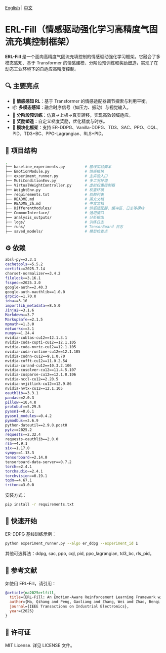 [English](README.md) | [中文](README_zh.md)

# ERL-Fill（情感驱动强化学习高精度气固流充填控制框架）

**ERL-Fill** 是一个面向高精度气固流充填控制的情感驱动强化学习框架。它融合了多模态感知、基于 Transformer 的情感建模、分阶段预训练和奖励塑造，实现了在动态工业环境下的自适应高精度控制。

## 🔍 主要亮点

- 🎯 **情感感知 RL**：基于 Transformer 的情感适配器调节探索与利用平衡。
- 📦 **多模态感知**：融合时序信号（如压力、振动）与视觉输入。
- 🧠 **分阶段预训练**：仿真→上板→真实转移，实现高效领域适应。
- 🧮 **奖励塑造**：自定义梯度奖励，优化精度与时序。
- 🔧 **模块化框架**：支持 ER-DDPG、Vanilla-DDPG、TD3、SAC、PPO、CQL、PID、TD3+BC、PPO-Lagrangian、RLS+PID。

## 📁 项目结构

```bash
.
├── baseline_experiments.py         # 基线实验脚本
├── EmotionModule.py                # 情感模块
├── experiment_runner.py            # 主实验入口
├── MutiConditionEnv.py             # 多工况环境
├── VirtualWeightController.py      # 虚拟权重控制器
├── WeightEnv.py                    # 权重环境
├── requirements.txt                # 依赖列表
├── README.md                       # 英文文档
├── README_zh.md                    # 中文文档
├── DifferentModules/               # 情感适配器、缓冲区、日志等模块
├── CommonInterface/                # 通用接口
├── analysis_outputs/               # 分析输出
├── logs/                           # 训练日志
├── runs/                           # TensorBoard 日志
├── saved_models/                   # 模型检查点
```

## ⚙️ 依赖

```bash
absl-py==2.3.1
cachetools==5.5.2
certifi==2025.7.14
charset-normalizer==3.4.2
filelock==3.16.1
fsspec==2025.3.0
google-auth==2.40.3
google-auth-oauthlib==1.0.0
grpcio==1.70.0
idna==3.10
importlib_metadata==8.5.0
Jinja2==3.1.6
Markdown==3.7
MarkupSafe==2.1.5
mpmath==1.3.0
networkx==3.1
numpy==1.24.4
nvidia-cublas-cu12==12.1.3.1
nvidia-cuda-cupti-cu12==12.1.105
nvidia-cuda-nvrtc-cu12==12.1.105
nvidia-cuda-runtime-cu12==12.1.105
nvidia-cudnn-cu12==9.1.0.70
nvidia-cufft-cu12==11.0.2.54
nvidia-curand-cu12==10.3.2.106
nvidia-cusolver-cu12==11.4.5.107
nvidia-cusparse-cu12==12.1.0.106
nvidia-nccl-cu12==2.20.5
nvidia-nvjitlink-cu12==12.9.86
nvidia-nvtx-cu12==12.1.105
oauthlib==3.3.1
pandas==2.0.3
pillow==10.4.0
protobuf==5.29.5
pyasn1==0.6.1
pyasn1_modules==0.4.2
pymodbus==3.6.9
python-dateutil==2.9.0.post0
pytz==2025.2
requests==2.32.4
requests-oauthlib==2.0.0
rsa==4.9.1
six==1.17.0
sympy==1.13.3
tensorboard==2.14.0
tensorboard-data-server==0.7.2
torch==2.4.1
torchaudio==2.4.1
torchvision==0.19.1
tqdm==4.67.1
triton==3.0.0
```

安装方式：

```bash
pip install -r requirements.txt
```

## 🚀 快速开始
ER-DDPG 基线训练示例：

```bash
python experiment_runner.py --algo er_ddpg --experiment_id 1
```
其他可选算法：ddpg, sac, ppo, cql, pid, ppo_lagrangian, td3_bc, rls_pid。

## 📖 参考文献
如使用 ERL-Fill，请引用：

```bibtex
@article{ma2025erlfill,
  title={ERL-Fill: An Emotion-Aware Reinforcement Learning Framework with Staged Pretraining for Gas--Solid Flow Filling Control},
  author={Ma, Qihang and Peng, Gaoliang and Zhang, Wei and Zhao, Benqi and Chen, Zhao and Jin, Kang},
  journal={IEEE Transactions on Industrial Electronics},
  year={2025}
}
```
## 📄 许可证
MIT License. 详见 LICENSE 文件。
